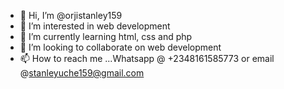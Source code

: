 - 👋 Hi, I’m @orjistanley159
- 👀 I’m interested in web development
- 🌱 I’m currently learning html, css and php
- 💞️ I’m looking to collaborate on web development
- 📫 How to reach me ...Whatsapp @ +2348161585773 or email @stanleyuche159@gmail.com

<!---
orjistanley159/orjistanley159 is a ✨ special ✨ repository because its `README.md` (this file) appears on your GitHub profile.
You can click the Preview link to take a look at your changes.
--->

